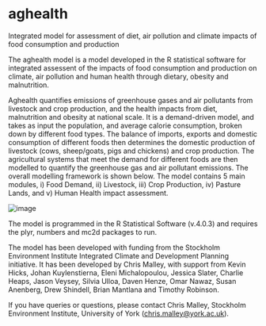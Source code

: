 # aghealth

Integrated model for assessment of diet, air pollution and climate impacts of food consumption and production

The aghealth model is a model developed in the R statistical software for integrated assessent of the impacts of food consumption and production on climate, air pollution and human health through dietary, obesity and malnutrition. 

Aghealth quantifies emissions of greenhouse gases and air pollutants from livestock and crop production, and the health impacts from diet, malnutrition and obesity at national scale. It is a demand-driven model, and takes as input the population, and average calorie consumption, broken down by different food types. The balance of imports, exports and domestic consumption of different foods then determines the domestic production of livestock (cows, sheep/goats, pigs and chickens) and crop production. The agricultural systems that meet the demand for different foods are then modelled to quantify the greenhouse gas and air pollutant emissions. The overall modelling framework is shown below. The model contains 5 main modules, i) Food Demand, ii) Livestock, iii) Crop Production, iv) Pasture Lands, and v) Human Health impact assessment. 

![image](https://user-images.githubusercontent.com/83307652/116305519-cca3fa00-a79b-11eb-9bd1-7e69271e68a6.png)

The model is programmed in the R Statistical Software (v.4.0.3) and requires the plyr, numbers and mc2d packages to run. 

The model has been developed with funding from the Stockholm Environment Institute Integrated Climate and Development Planning initiative. It has been developed by Chris Malley, with support from Kevin Hicks, Johan Kuylenstierna, Eleni Michalopoulou, Jessica Slater, Charlie Heaps, Jason Veysey, Silvia Ulloa, Daven Henze, Omar Nawaz, Susan Anenberg, Drew Shindell, Brian Mantlana and Timothy Robinson. 

If you have queries or questions, please contact Chris Malley, Stockholm Environment Institute, University of York (chris.malley@york.ac.uk). 

